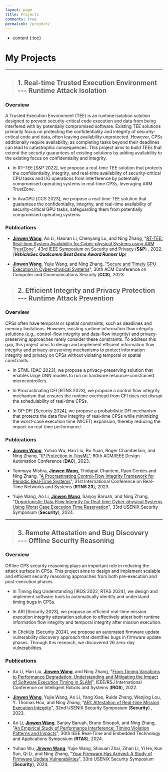 ```yaml
---
layout: page
title: Projects
comments: true
permalink: /project/
---
```


* content
{:toc}

# My Projects
---

>## 1. Real-time Trusted Execution Environment <br> --- Runtime Attack Isolation
   
### Overview

A Trusted Execution Environment (TEE) is an runtime isolation solution designed to prevent security-critical code execution and data from being interfered with by potentially compromised software. Existing TEE solutions primarily focus on protecting the confidentiality and integrity of security-critical code and data, often leaving availability unprotected. However, CPSs additionally require availability, as completing tasks beyond their deadlines can lead to catastrophic consequences. This project aims to build TEEs that extend the security guarantees of existing solutions by adding availability to the existing focus on confidentiality and integrity.

* In RT-TEE [S&P 2022], we propose a real-time TEE solution that protects the confidentiality, integrity, and real-time availability of security-critical CPU tasks and I/O operations from interference by potentially compromised operating systems in real-time CPSs, leveraging ARM TrustZone.

* In AvaGPU [CCS 2023], we propose a real-time TEE solution that guarantees the confidentiality, integrity, and real-time availability of security-critical GPU tasks, safeguarding them from potentially compromised operating systems.

### Publications

* **<u>Jinwen Wang</u>**, Ao Li, Haoran Li, Chenyang Lu, and Ning Zhang, "[RT-TEE: Real-time System Availability for Cyber-physical Systems using ARM TrustZone](https://par.nsf.gov/servlets/purl/10373878)", 43rd IEEE Symposium on Security and Privacy (**S&P**) , 2022.
<br> *(**VehicleSec Qualcomm Best Demo Award Runner Up**)* 

* **<u>Jinwen Wang</u>**, Yujie Wang, and Ning Zhang, "[Secure and Timely GPU Execution in Cyber-physical Systems](https://dl.acm.org/doi/pdf/10.1145/3576915.3623197)", 30th ACM Conference on Computer and Communications Security (**CCS**), 2023.

>## 2. Efficient Integrity and Privacy Protection <br> --- Runtime Attack Prevention
   
### Overview
   
   CPSs often have temporal or spatial constraints, such as deadlines and memory limitations. However, existing runtime information flow integrity solutions (e.g., control-flow integrity and data-flow integrity) and privacy-preserving approaches rarely consider these constraints. To address this gap, this project aims to design and implement efficient information flow integrity and privacy-preserving mechanisms to protect information integrity and privacy on CPSs without violating temporal or spatial constraints.

* In STML [DAC 2023], we propose a privacy-preserving solution that enables large DNN models to run on hardware resource-constrained microcontrollers.

* In Procrastinating CFI [RTNS 2023], we propose a control flow integrity mechanism that ensures the runtime overhead from CFI does not disrupt the schedulability of real-time CPSs.

* In OP-DFI [Security 2024], we propose a probabilistic DFI mechanism that protects the data flow integrity of real-time CPSs while minimizing the worst-case execution time (WCET) expansion, thereby reducing the impact on real-time performance.

### Publications

* **<u>Jinwen Wang</u>**, Yuhao Wu, Han Liu, Bo Yuan, Roger Chamberlain, and Ning Zhang, "[IP Protection in TinyML](https://cybersecurity.seas.wustl.edu/paper/wang2023ip.pdf)", 60th ACM/IEEE Design Automation Conference (**DAC**), 2023.

* Tanmaya Mishra, **<u>Jinwen Wang</u>**, Thidapat Chantem, Ryan Gerdes and Ning Zhang, "[A Procrastinating Control-Flow Integrity Framework for Periodic Real-Time Systems](https://dl.acm.org/doi/pdf/10.1145/3575757.3575762)", 31st International Conference on Real-Time Networks and Systems (**RTNS 23**), 2023.

* Yujie Wang, Ao Li, **<u>Jinwen Wang</u>**, Sanjoy Baruah, and Ning Zhang, "[Opportunistic Data Flow Integrity for Real-time Cyber-physical Systems Using Worst Case Execution Time Reservation](https://www.usenix.org/system/files/sec23winter-prepub-485-wang-yujie.pdf)", 33rd USENIX Security Symposium (**Security**), 2024.

---
>## 3. Remote Attestation and Bug Discovery <br> --- Offline Security Reasoning


### Overview
	
Offline CPS security reasoning plays an important role in reducing the attack surface in CPSs. This project aims to design and implement scalable and efficient security reasoning approaches from both pre-execution and post-execution phases.

* In Timing Bug Understanding [IROS 2022, RTAS 2024], we design and implement software tools to automatically identify and understand timing bugs in CPSs.

* In ARI [Security 2023], we propose an efficient real-time mission execution integrity attestation solution to effectively attest both runtime information flow integrity and temporal integrity after mission execution.

* In ChckUp [Security 2024], we propose an automated firmware update vulnerability discovery approach that identifies bugs in firmware update phases. Through this research, we discovered 26 zero-day vulnerabilities.


### Publications

* Ao Li, Han Liu, **<u>Jinwen Wang</u>**, and Ning Zhang, "[From Timing Variations to Performance Degradation: Understanding and Mitigating the Impact of Software Execution Timing in SLAM](https://cybersecurity.seas.wustl.edu/paper/ao-iros22.pdf)", IEEE/RSJ International Conference on Intelligent Robots and Systems (**IROS**), 2022.

* **<u>Jinwen Wang</u>**, Yujie Wang, Ao Li, Yang Xiao, Ruide Zhang, Wenjing Lou, Y. Thomas Hou, and Ning Zhang, "[ARI: Attestation of Real-time Mission Execution Integrity](https://www.usenix.org/system/files/usenixsecurity23-wang-jinwen.pdf)", 32nd USENIX Security Symposium (**Security**) , 2023.

* Ao Li, **<u>Jinwen Wang</u>**, Sanjoy Baruah, Bruno Sinopoli, and Ning Zhang, "[An Empirical Study of Performance Interference: Timing Violation Patterns and Impacts](https://cybersecurity.seas.wustl.edu/paper/rtas24_timetrap.pdf)", 30th IEEE Real-Time and Embedded Technology and Applications Symposium (**RTAS**), 2024.

* Yuhao Wu, **<u>Jinwen Wang</u>**, Yujie Wang, Shixuan Zhai, Zihan Li, Yi He, Kun Sun, Qi Li, and Ning Zhang, "[Your Firmware Has Arrived: A Study of Firmware Update Vulnerabilities](https://www.usenix.org/system/files/usenixsecurity24-wu-yuhao.pdf)", 33rd USENIX Security Symposium (**Security**), 2024.